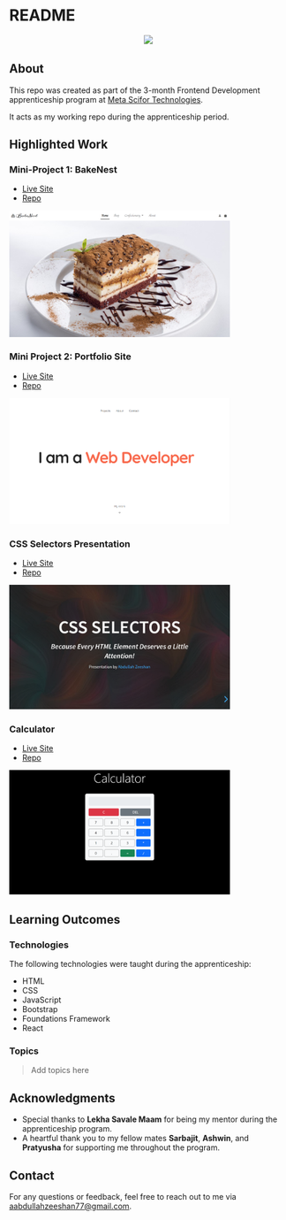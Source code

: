 # README

<p align="center">
  <a href="https://skillicons.dev">
    <img src="https://skillicons.dev/icons?i=html,css,js,bootstrap,react" />
  </a>
</p>

## About

This repo was created as part of the 3-month Frontend Development apprenticeship program at [Meta Scifor Technologies](https://metascifor.com/).

It acts as my working repo during the apprenticeship period.

## Highlighted Work

### Mini-Project 1: BakeNest

- [Live Site](https://zeeshan777.github.io/GITHUB-ABDULLAHZEESHAN_SCIFOR/mini-projects/mini-project-01/bakenest/)
- [Repo](https://github.com/Zeeshan777/GITHUB-ABDULLAHZEESHAN_SCIFOR/tree/main/mini-projects/mini-project-01/bakenest)

<img src="./utils/bakenest.png" alt="BakeNest Home Page" width="400">


### Mini Project 2: Portfolio Site

- [Live Site](https://zeeshan777.github.io/GITHUB-ABDULLAHZEESHAN_SCIFOR/mini-projects/mini-project-02/portfolio/)
- [Repo](https://github.com/Zeeshan777/GITHUB-ABDULLAHZEESHAN_SCIFOR/tree/main/mini-projects/mini-project-02/portfolio)

<img src="./utils/portfolio.png" alt="Portfolio Home Page" width="400">

### CSS Selectors Presentation

- [Live Site](https://zeeshan777.github.io/GITHUB-ABDULLAHZEESHAN_SCIFOR/presentation/css-selectors/)
- [Repo](https://github.com/Zeeshan777/GITHUB-ABDULLAHZEESHAN_SCIFOR/tree/main/presentation/css-selectors)

<img src="./utils/css-selectors-presentation.png" alt="CSS Selectors Presentation Opening Slide" width="400">

### Calculator

- [Live Site](file:///D:/Documents/GitHub/GITHUB-ABDULLAHZEESHAN_SCIFOR/daily-tasks/2024-09-17/calculator/index.html)
- [Repo](https://github.com/Zeeshan777/GITHUB-ABDULLAHZEESHAN_SCIFOR/tree/main/daily-tasks/2024-09-17/calculator)

<img src="./utils/calculator.png" alt="CSS Selectors Presentation Opening Slide" width="400">


## Learning Outcomes

### Technologies

The following technologies were taught during the apprenticeship:

- HTML
- CSS
- JavaScript
- Bootstrap
- Foundations Framework
- React

### Topics

> Add topics here
 
## Acknowledgments

- Special thanks to **Lekha Savale Maam** for being my mentor during the apprenticeship program.
- A heartful thank you to my fellow mates **Sarbajit**, **Ashwin**, and **Pratyusha** for supporting me throughout the program.

## Contact

For any questions or feedback, feel free to reach out to me via <aabdullahzeeshan77@gmail.com>.

